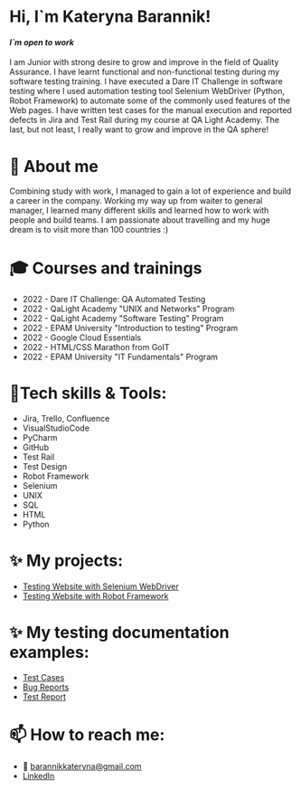 # Hi, I`m Kateryna Barannik! 
#### *I`m open to work*
 
I am Junior with strong desire to grow and improve in the field of Quality Assurance. I have learnt functional and non-functional testing during my software testing training. I have executed a Dare IT Challenge in software testing where I used automation testing tool Selenium WebDriver (Python, Robot Framework) to automate some of the commonly used features of the Web pages. I have written test cases for the manual execution and reported defects in Jira and Test Rail during my course at QA Light Academy. The last, but not least, I really want to grow and improve in the QA sphere!

# 👀 About me
Combining study with work, I managed to gain a lot of experience and build a career in the company. Working my way up from waiter to general manager, I learned many different skills and learned how to work with people and build teams. I am passionate about travelling and my huge dream is to visit more than 100 countries :) 

# 🎓 Courses and trainings
* 2022 - Dare IT Challenge: QA Automated Testing 
* 2022 - QaLight Academy "UNIX and Networks" Program
* 2022 - QaLight Academy "Software Testing" Program
* 2022 - EPAM University "Introduction to testing" Program
* 2022 - Google Cloud Essentials
* 2022 - HTML/CSS Marathon from GoIT
* 2022 - EPAM University "IT Fundamentals" Program

# 🌱Tech skills & Tools:

* Jira, Trello, Confluence
* VisualStudioCode
* PyCharm
* GitHub
* Test Rail
* Test Design 
* Robot Framework
* Selenium 
* UNIX
* SQL
* HTML
* Python


# ✨ My projects:

* [Testing Website with Selenium WebDriver](https://github.com/katerynabarannik/challenge_portfolio_path/)
* [Testing Website with Robot Framework](https://github.com/katerynabarannik/_robotframework/)

# ✨ My testing documentation examples:

* [Test Cases](https://docs.google.com/spreadsheets/d/1_DPR3Q7y1aqj0NrWYqGhnF17USx5gQaCRX7WoM-fnKY/edit?usp=share_link)
* [Bug Reports](https://docs.google.com/document/d/1reKNK4rlnjtR-sN1tZlNCTNplnTPeFKQ/edit?usp=share_link&ouid=105584856302533736853&rtpof=true&sd=true)
* [Test Report](https://docs.google.com/spreadsheets/d/1fG-SJEe7bWwMDpXC5Oz0JNGDKA_zIJ3w1UYjhVgOy4g/edit?usp=share_link)

# 📫 How to reach me:

* 👋 barannikkateryna@gmail.com
* [LinkedIn](https://www.linkedin.com/in/kateryna-barannik-633375244/)

